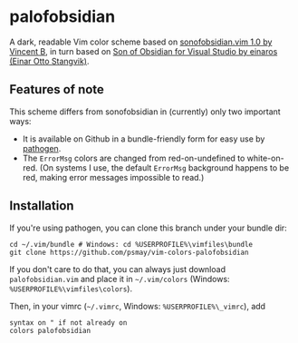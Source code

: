 palofobsidian
=============

A dark, readable Vim color scheme based on [sonofobsidian.vim 1.0 by
Vincent B](http://www.vim.org/scripts/script.php?script_id=3260), in
turn based on [Son of Obsidian for Visual Studio by einaros (Einar Otto
Stangvik)](http://studiostyl.es/schemes/son-of-obsidian).

Features of note
----------------

This scheme differs from sonofobsidian in (currently) only two important
ways:

*   It is available on Github in a bundle-friendly form for easy use by
    [pathogen](https://github.com/tpope/vim-pathogen).
*   The `ErrorMsg` colors are changed from red-on-undefined to
    white-on-red. (On systems I use, the default `ErrorMsg` background
    happens to be red, making error messages impossible to read.)

Installation
------------

If you're using pathogen, you can clone this branch under your bundle
dir:

    cd ~/.vim/bundle # Windows: cd %USERPROFILE%\vimfiles\bundle
    git clone https://github.com/psmay/vim-colors-palofobsidian

If you don't care to do that, you can always just download
`palofobsidian.vim` and place it in `~/.vim/colors` (Windows:
`%USERPROFILE%\vimfiles\colors`).

Then, in your vimrc (`~/.vimrc`, Windows: `%USERPROFILE%\_vimrc`), add

    syntax on " if not already on
    colors palofobsidian
